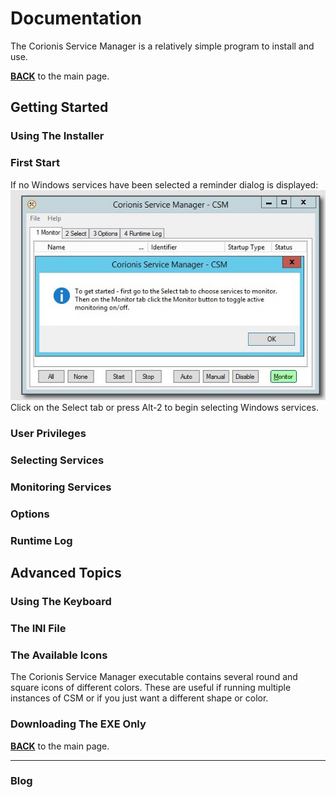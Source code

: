 # Documentation

The Corionis Service Manager is a relatively simple program to install and use.

[**BACK**](index) to the main page.

## Getting Started

### Using The Installer

### First Start
If no Windows services have been selected a reminder dialog is displayed:<br/>
![Reminder dialog](res/ss-getting-started.jpg "Reminder dialog")<br/>
Click on the Select tab or press Alt-2 to begin selecting Windows services.

### User Privileges

### Selecting Services

### Monitoring Services

### Options

### Runtime Log

## Advanced Topics

### Using The Keyboard

### The INI File

### The Available Icons
The Corionis Service Manager executable contains several round and square icons of different colors. These are useful if running multiple instances of CSM or if you just want a different shape or color.

### Downloading The EXE Only

[**BACK**](index) to the main page.

---
### Blog
